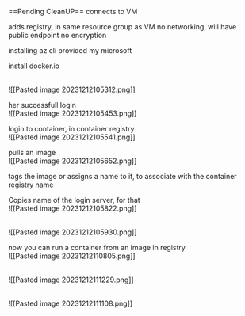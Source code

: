 ==Pending CleanUP==
connects to VM

adds registry, in same resource group as VM
no networking, will have public endpoint
no encryption

installing az cli provided my microsoft

install docker.io

<br>![[Pasted image 20231212105312.png]]

her successfull login
<br>![[Pasted image 20231212105453.png]]


login to container, in container registry
<br>![[Pasted image 20231212105541.png]]

pulls an image
<br>![[Pasted image 20231212105652.png]]

tags the image or assigns a name to it, to associate with the container registry name 

Copies name of the login server, for that
<br>![[Pasted image 20231212105822.png]]

<br>![[Pasted image 20231212105930.png]]

now you can run a container from an image in registry
<br>![[Pasted image 20231212110805.png]]

<br>![[Pasted image 20231212111229.png]]


<br>![[Pasted image 20231212111108.png]]